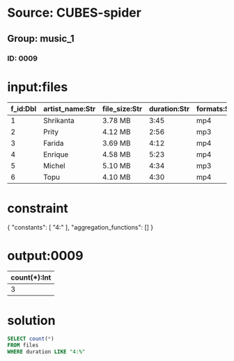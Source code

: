 # Source: CUBES-spider
## Group: music_1
### ID: 0009

# input:files

| f_id:Dbl | artist_name:Str | file_size:Str | duration:Str | formats:Str |
|---|---|---|---|---|
| 1 | Shrikanta | 3.78 MB | 3:45 | mp4 |
| 2 | Prity | 4.12 MB | 2:56 | mp3 |
| 3 | Farida | 3.69 MB | 4:12 | mp4 |
| 4 | Enrique | 4.58 MB | 5:23 | mp4 |
| 5 | Michel | 5.10 MB | 4:34 | mp3 |
| 6 | Topu | 4.10 MB | 4:30 | mp4 |

# constraint

{
  "constants": [
    "4:"
  ],
  "aggregation_functions": []
}

# output:0009

| count(*):Int |
|---|
| 3 |

# solution

```sql
SELECT count(*)
FROM files
WHERE duration LIKE "4:%"
```
